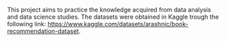 This project aims to practice the knowledge acquired from data analysis and data science studies.
The datasets were obtained in Kaggle trough the following link: https://www.kaggle.com/datasets/arashnic/book-recommendation-dataset.